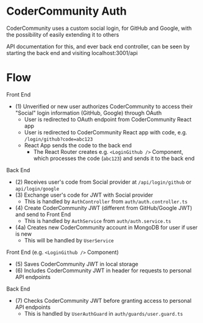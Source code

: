 # CoderCommunity Auth

CoderCommunity uses a custom social login, for GitHub and Google, with the possibility of easily extending it to others

API documentation for this, and ever back end controller, can be seen by starting the back end and visiting localhost:3001/api

# Flow

Front End

- (1) Unverified or new user authorizes CoderCommunity to access their "Social" login information (GitHub, Google) through OAuth
  - User is redirected to OAuth endpoint from CoderCommunity React app
  - User is redirected to CoderCommunity React app with code, e.g. `/login/github?code=abc123`
  - React App sends the code to the back end
    - The React Router creates e.g. `<LoginGithub />` Component, which processes the code (`abc123`) and sends it to the back end

Back End

- (2) Receives user's code from Social provider at `/api/login/github` or `api/login/google`
- (3) Exchange user's code for JWT with Social provider
  - This is handled by `AuthController` from `auth/auth.controller.ts`
- (4) Create CoderCommunity JWT (different from GitHub/Google JWT) and send to Front End
  - This is handled by `AuthService` from `auth/auth.service.ts`
- (4a) Creates new CoderCommunity account in MongoDB for user if user is new
  - This will be handled by `UserService`

Front End (e.g. `<LoginGithub />` Component)

- (5) Saves CoderCommunity JWT in local storage
- (6) Includes CoderCommunity JWT in header for requests to personal API endpoints

Back End

- (7) Checks CoderCommunity JWT before granting access to personal API endpoints
  - This is handled by `UserAuthGuard` in `auth/guards/user.guard.ts`
